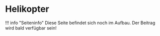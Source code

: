 # Helikopter
!!! info "Seiteninfo"
    Diese Seite befindet sich noch im Aufbau. Der Beitrag wird bald verfügbar sein!